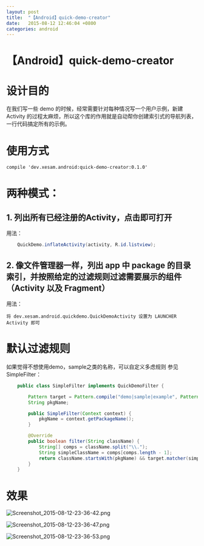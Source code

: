 ```yaml
---
layout: post
title:  "【Android】quick-demo-creator"
date:   2015-08-12 12:46:04 +0800
categories: android
---
```

# 【Android】quick-demo-creator

# 设计目的

在我们写一些 demo 的时候，经常需要针对每种情况写一个用户示例，新建 Activity 的过程太麻烦，所以这个库的作用就是自动帮你创建索引式的导航列表，一行代码搞定所有的示例。

# 使用方式

    compile 'dev.xesam.android:quick-demo-creator:0.1.0'
    
# 两种模式：

## 1. 列出所有已经注册的Activity，点击即可打开

用法：
```java
    QuickDemo.inflateActivity(activity, R.id.listview);
```

## 2. 像文件管理器一样，列出 app 中 package 的目录索引，并按照给定的过滤规则过滤需要展示的组件（Activity 以及 Fragment）

用法：

    将 dev.xesam.android.quickdemo.QuickDemoActivity 设置为 LAUNCHER Activity 即可

# 默认过滤规则

如果觉得不想使用demo，sample之类的名称，可以自定义多虑规则 参见 SimpleFilter：

```java
    public class SimpleFilter implements QuickDemoFilter {

        Pattern target = Pattern.compile("demo|sample|example", Pattern.CASE_INSENSITIVE);
        String pkgName;

        public SimpleFilter(Context context) {
            pkgName = context.getPackageName();
        }

        @Override
        public boolean filter(String className) {
            String[] comps = className.split("\\.");
            String simpleClassName = comps[comps.length - 1];
            return className.startsWith(pkgName) && target.matcher(simpleClassName).find();
        }
    }
```
# 效果
![Screenshot_2015-08-12-23-36-42.png](https://github.com/xesam/AndroidQuickDemo/raw/master/Screenshot_2015-08-12-23-36-42.png)

![Screenshot_2015-08-12-23-36-47.png](https://github.com/xesam/AndroidQuickDemo/raw/master/Screenshot_2015-08-12-23-36-47.png)

![Screenshot_2015-08-12-23-36-53.png](https://github.com/xesam/AndroidQuickDemo/blob/master/Screenshot_2015-08-12-23-36-53.png)
